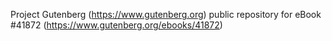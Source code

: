 Project Gutenberg (https://www.gutenberg.org) public repository for eBook #41872 (https://www.gutenberg.org/ebooks/41872)
